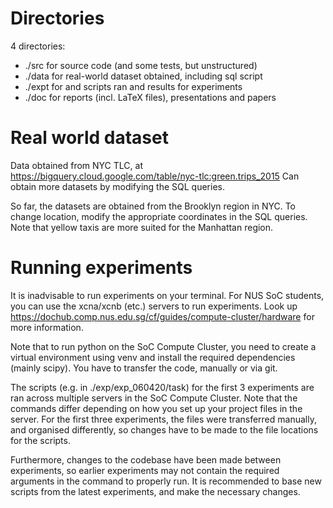 Directories
===========

4 directories:

* ./src for source code (and some tests, but unstructured)
* ./data for real-world dataset obtained, including sql script
* ./expt for and scripts ran and results for experiments
* ./doc for reports (incl. LaTeX files), presentations and papers

Real world dataset
===========

Data obtained from NYC TLC, at https://bigquery.cloud.google.com/table/nyc-tlc:green.trips_2015
Can obtain more datasets by modifying the SQL queries.

So far, the datasets are obtained from the Brooklyn region in NYC. To change location, modify the appropriate coordinates in the SQL queries. 
Note that yellow taxis are more suited for the Manhattan region.

Running experiments
===========
It is inadvisable to run experiments on your terminal. For NUS SoC students, you can use the xcna/xcnb (etc.) servers 
to run experiments. Look up https://dochub.comp.nus.edu.sg/cf/guides/compute-cluster/hardware for more information.

Note that to run python on the SoC Compute Cluster, you need to create a virtual environment using venv and install the required
dependencies (mainly scipy). You have to transfer the code, manually or via git.

The scripts (e.g. in ./exp/exp_060420/task) for the first 3 experiments are ran across multiple servers in the SoC Compute Cluster. 
Note that the commands differ depending on how you set up your project files in the server. For the first three experiments,
the files were transferred manually, and organised differently, so changes have to be made to the file locations for the scripts.

Furthermore, changes to the codebase have been made between experiments, so earlier experiments may not contain the required
arguments in the command to properly run. It is recommended to base new scripts from the latest experiments, and make the
necessary changes.
